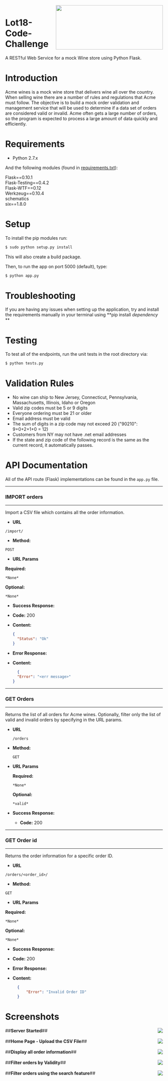 <img src = "http://avis-vin.lefigaro.fr/var/img/91/22681-650x330-logo-lot18-noir-sur-fond-blanc-ok.jpg" align = "right" height="142" width="342">

# Lot18-Code-Challenge
A RESTful Web Service for a mock Wine store using Python Flask.

Introduction
=======

Acme wines is a mock wine store that delivers wine all over the country. When selling wine there are a number of rules and regulations that Acme must follow. The objective is to build a mock order validation and management service that will be used to determine if a data set of orders are considered valid or invalid. Acme often gets a large number of orders, so the program is expected to process a large amount of data quickly and efficiently.


Requirements
=======

* Python 2.7.x 

And the following modules (found in [requirements.txt](https://github.com/vinothkumar6692/Lot18-Code-Challenge/blob/master/requirements.txt)):

  Flask==0.10.1<br>
  Flask-Testing==0.4.2<br>
  Flask-WTF==0.12<br>
  Werkzeug==0.10.4<br>
  schematics<br>
  six==1.8.0<br>


Setup
=======

To install the pip modules run:

```bash
$ sudo python setup.py install
```
This will also create a build package.

Then, to run the app on port 5000 (default), type:

```bash
$ python app.py
```

Troubleshooting
=======

If you are having any issues when setting up the application, try and install the requirements manually in your terminal using **pip install *dependency* **


Testing
=======

To test all of the endpoints, run the unit tests in the root directory via:

```bash
$ python tests.py
```

Validation Rules
=======

* No wine can ship to New Jersey, Connecticut, Pennsylvania, Massachusetts, Illinois, Idaho or Oregon
*  Valid zip codes must be 5 or 9 digits
* Everyone ordering must be 21 or older
*  Email address must be valid
* The sum of digits in a zip code may not exceed 20 ("90210": 9+0+2+1+0 = 12)
* Customers from NY may not have .net email addresses
* If the state and zip code of the following record is the same as the current record, it automatically passes.

API Documentation
=======

All of the API route (Flask) implementations can be found in the `app.py` file.

---
### IMPORT orders
---

Import a CSV file which contains all the order information.

* **URL**

`/import/`

* **Method:**

`POST`

*  **URL Params**

**Required:**

 `*None*`

**Optional:**

 `*None*`

* **Success Response:**

* **Code:** 200 <br />

* **Content:**
  
  ```json
  {
    "Status": "Ok"
  }
  ``` 

* **Error Response:**

* **Content:**

  ```json
    {
    "Error": "<err message>"
  }
  ``` 


---
### GET Orders
---

Returns the list of all orders for Acme wines. Optionally, filter only the list of valid and invalid orders by specifying in the URL params.

* **URL**

  `/orders`

* **Method:**
  
  `GET`
  
*  **URL Params**

   **Required:**
 
     `*None*`

   **Optional:**
 
     `*valid*`

* **Success Response:**

  * **Code:** 200 <br />


---
### GET Order id
---

Returns the order information for a specific order ID.

* **URL**

`/orders/<order_id>/`

* **Method:**

`GET`

*  **URL Params**

**Required:**

 `*None*`
 

**Optional:**

 `*None*`

* **Success Response:**

* **Code:** 200 <br />

* **Error Response:**

* **Content:**

  ```json
  	{
		"Error": "Invalid Order ID"
	}
  ``` 


Screenshots
=======

##**Server Started**##
<img src = "https://s11.postimg.org/s1vuqsa5v/Screen_Shot_2016_09_07_at_12_52_23_AM.png" align = "right">
<br><br>
##**Home Page -  Upload the CSV File**##
<img src = "https://s13.postimg.org/3le3s866v/Screen_Shot_2016_09_07_at_12_53_29_AM.png" align = "right">
<br><br>
##**Display all order information**##
<img src = "https://s13.postimg.org/lc8v8eqcn/Screen_Shot_2016_09_07_at_12_53_40_AM.png" align = "right">
<br><br>
##**Filter orders by Validity**##
<img src = "https://s17.postimg.org/4tmv9vrnj/Screen_Shot_2016_09_07_at_12_54_21_AM.png" align = "right">
<br><br>
##**Filter orders using the search feature**##
<img src = "https://s17.postimg.org/3zuewjib3/Screen_Shot_2016_09_07_at_12_54_35_AM.png" align = "right">


